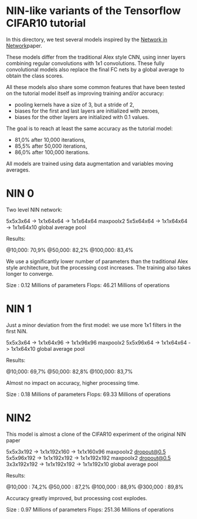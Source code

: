 # NIN-like variants of the Tensorflow CIFAR10 tutorial

In this directory, we test several models inspired by the [Network in
Network](https://arxiv.org/abs/1312.4400)paper.

These models differ from the traditional Alex style CNN, using inner layers
combining regular convolutions with 1x1 convolutions.
These fully convolutional models also replace the final FC nets by a global
average to obtain the class scores.

All these models also share some common features that have been tested on the
tutorial model itself as improving training and/or accuracy:
- pooling kernels have a size of 3, but a stride of 2,
- biases for the first and last layers are initialized with zeroes,
- biases for the other layers are initialized with 0.1 values.

The goal is to reach at least the same accuracy as the tutorial model:
- 81,0% after 10,000 iterations,
- 85,5% after 50,000 iterations,
- 86,0% after 100,000 iterations.

All models are trained using data augmentation and variables moving averages.

# NIN 0

Two level NIN network:

5x5x3x64 -> 1x1x64x64 -> 1x1x64x64
maxpoolx2
5x5x64x64 -> 1x1x64x64 -> 1x1x64x10
global average pool

Results:

@10,000:  70,9%
@50,000:  82,2%
@100,000: 83,4%

We use a significantly lower number of parameters than the traditional Alex
style architecture, but the processing cost increases.
The training also takes longer to converge.

Size : 0.12 Millions of parameters
Flops: 46.21 Millions of operations

# NIN 1

Just a minor deviation from the first model: we use more 1x1 filters in the
first NiN.

5x5x3x64 -> 1x1x64x96 -> 1x1x96x96
maxpoolx2
5x5x96x64 -> 1x1x64x64 -> 1x1x64x10
global average pool

Results:

@10,000:  69,7%
@50,000:  82,8%
@100,000: 83,7%

Almost no impact on accuracy, higher processing time.

Size : 0.18 Millions of parameters
Flops: 69.33 Millions of operations

# NIN2

This model is almost a clone of the CIFAR10 experiment of the original NIN
paper

5x5x3x192 -> 1x1x192x160 -> 1x1x160x96
maxpoolx2
dropout@0.5
5x5x96x192 -> 1x1x192x192 -> 1x1x192x192
maxpoolx2
dropout@0.5
3x3x192x192 -> 1x1x192x192 -> 1x1x192x10
global average pool

Results:

@10,000  : 74,2%
@50,000  : 87,2%
@100,000 : 88,9%
@300,000 : 89,8%

Accuracy greatly improved, but processing cost explodes.

Size : 0.97 Millions of parameters
Flops: 251.36 Millions of operations
